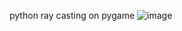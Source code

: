 python ray casting on pygame
![image](https://github.com/user-attachments/assets/a8112f01-d026-4dee-a6e4-7d88667bf82b)
